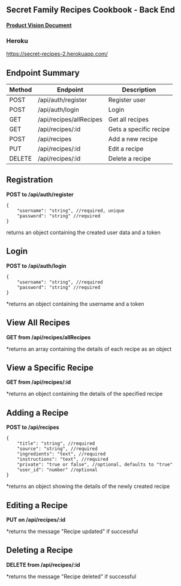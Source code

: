 ## Secret Family Recipes Cookbook - Back End

#### [Product Vision Document](https://www.notion.so/Product-Vision-9cfa483ff42d494f8cb21be15fc215f7)

### Heroku

https://secret-recipes-2.herokuapp.com/

## Endpoint Summary

| Method | Endpoint                 | Description            |
 | ------ | ----------------------- | ---------------------- |
 | POST   | /api/auth/register      | Register user          |
 | POST   | /api/auth/login         | Login                  |              
 | GET    | /api/recipes/allRecipes | Get all recipes        |
 | GET    | /api/recipes/:id        | Gets a specific recipe |
 | POST   | /api/recipes            | Add a new recipe       |
 | PUT    | /api/recipes/:id        | Edit a recipe          |
 | DELETE | /api/recipes/:id        | Delete a recipe        |

 ## Registration

**POST to /api/auth/register**
```
{
    "username": "string", //required, unique
    "password": "string" //required
}
```
returns an object containing the created user data and a token

## Login

**POST to /api/auth/login**
```
{
    "username": "string", //required
    "password": "string" //required
}
```
\*returns an object containing the username and a token

 ## View All Recipes

 **GET from /api/recipes/allRecipes**

 \*returns an array containing the details of each recipe as an object

 ## View a Specific Recipe

**GET from /api/recipes/:id**

\*returns an object containing the details of the specified recipe

## Adding a Recipe

**POST to /api/recipes**
```
{
    "title": "string", //required
    "source": "string", //required
    "ingredients": "text", //required
    "instructions": "text", //required
    "private": "true or false", //optional, defaults to "true"
    "user_id": "number" //optional
}
```
\*returns an object showing the details of the newly created recipe

## Editing a Recipe

**PUT on /api/recipes/:id**

\*returns the message "Recipe updated" if successful

## Deleting a Recipe

**DELETE from /api/recipes/:id**

\*returns the message "Recipe deleted" if successful
